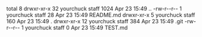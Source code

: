 total 8
drwxr-xr-x  32 yourchuck  staff  1024 Apr 23 15:49 ..
-rw-r--r--   1 yourchuck  staff    28 Apr 23 15:49 README.md
drwxr-xr-x   5 yourchuck  staff   160 Apr 23 15:49 .
drwxr-xr-x  12 yourchuck  staff   384 Apr 23 15:49 .git
-rw-r--r--   1 yourchuck  staff     0 Apr 23 15:49 TEST.md
